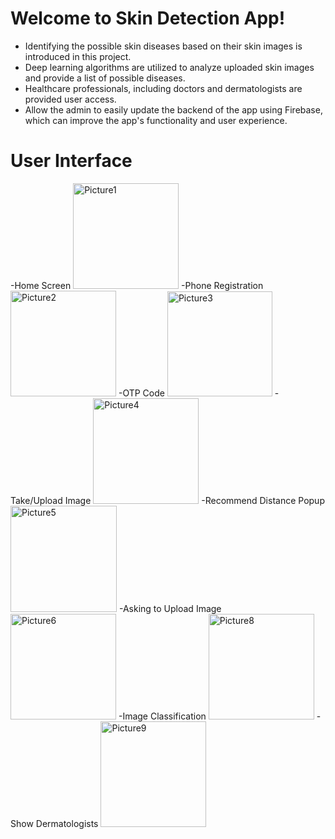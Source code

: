 # Welcome to Skin Detection App!

- Identifying the possible skin diseases based on their skin images is introduced in this project.
- Deep learning algorithms are utilized to analyze uploaded skin images and provide a list of possible diseases.
- Healthcare professionals, including doctors and dermatologists are provided user access.
- Allow the admin to easily update the backend of the app using Firebase, which can improve the app's functionality and user experience.


# User Interface 
-Home Screen
<img width="169" alt="Picture1" src="https://github.com/AhmedAbdelmotilab/Skin-Detection-Application-/assets/108872867/5ac04dd4-a015-4df0-9397-983c1d98dfc2">
-Phone Registration 
<img width="169" alt="Picture2" src="https://github.com/AhmedAbdelmotilab/Skin-Detection-Application-/assets/108872867/403bf802-f81c-4a8f-ba94-41cf871c8031">
-OTP Code
<img width="168" alt="Picture3" src="https://github.com/AhmedAbdelmotilab/Skin-Detection-Application-/assets/108872867/2f7ab6de-0fed-4cb9-96c6-a49d300a9ef1">
-Take/Upload Image
<img width="169" alt="Picture4" src="https://github.com/AhmedAbdelmotilab/Skin-Detection-Application-/assets/108872867/b5ba085c-0126-43f3-a742-660b4afd9f21">
-Recommend Distance Popup
<img width="170" alt="Picture5" src="https://github.com/AhmedAbdelmotilab/Skin-Detection-Application-/assets/108872867/ec8d2ece-c930-47c0-a6d2-c4c17065338a">
-Asking to Upload Image
<img width="169" alt="Picture6" src="https://github.com/AhmedAbdelmotilab/Skin-Detection-Application-/assets/108872867/719c3cff-6291-48c8-ba58-af9028970ce2">
-Image Classification 
<img width="169" alt="Picture8" src="https://github.com/AhmedAbdelmotilab/Skin-Detection-Application-/assets/108872867/163b1fab-e61f-4c03-8709-25c877ab953e">
-Show Dermatologists 
<img width="169" alt="Picture9" src="https://github.com/AhmedAbdelmotilab/Skin-Detection-Application-/assets/108872867/bbfa45dd-6031-40be-b206-65181253613f">








